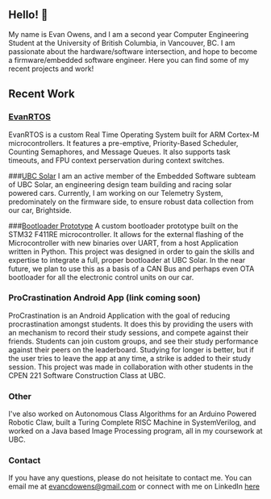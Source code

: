 ## Hello! 👋
My name is Evan Owens, and I am a second year Computer Engineering Student at the University of British Columbia, in Vancouver, BC. I am passionate about the hardware/software intersection, and hope to become a firmware/embedded software engineer. Here you can find some of my recent projects and work!

## Recent Work
### [EvanRTOS](github.com/EvanO12/EvanRTOS)
EvanRTOS is a custom Real Time Operating System built for ARM Cortex-M microcontrollers. It features a pre-emptive, Priority-Based Scheduler, Counting Semaphores, and Message Queues. It also supports task timeouts, and FPU context perservation during context switches.

###[UBC Solar](github.com/UBC-Solar/firmware_v3)
I am an active member of the Embedded Software subteam of UBC Solar, an engineering design team building and racing solar powered cars. Currently, I am working on our Telemetry System, predominately on the firmware side, to ensure robust data collection from our car, Brightside.

###[Bootloader Prototype](github.com/EvanO12/Bootloader-Proto)
A custom bootloader prototype built on the STM32 F411RE microcontroller. It allows for the external flashing of the Microcontroller with new binaries over UART, from a host Application written in Python. This project was designed in order to gain the skills and expertise to integrate a full, proper bootloader at UBC Solar. In the near future, we plan to use this as a basis of a CAN Bus and perhaps even OTA bootloader for all the electronic control units on our car.

### ProCrastination Android App (link coming soon)
ProCrastination is an Android Application with the goal of reducing procrastination amongst students. It does this by providing the users with an mechanism to record their study sessions, and compete against their friends. Students can join custom groups, and see their study performance against their peers on the leaderboard. Studying for longer is better, but if the user tries to leave the app at any time, a strike is added to their study session. This project was made in collaboration with other students in the CPEN 221 Software Construction Class at UBC.

### Other
I've also worked on Autonomous Class Algorithms for an Arduino Powered Robotic Claw, built a  Turing Complete RISC Machine in SystemVerilog, and worked on a Java based Image Processing program, all in my coursework at UBC.

### Contact
If you have any questions, please do not heisitate to contact me. You can email me at [evancdowens@gmail.com](mailto:evancdowens@gmail.com) or connect with me on LinkedIn [here](https://www.linkedin.com/in/evan-owens-62594128b/)

<!--
**EvanO12/EvanO12** is a ✨ _special_ ✨ repository because its `README.md` (this file) appears on your GitHub profile.

Here are some ideas to get you started:

- 🔭 I’m currently working on ...
- 🌱 I’m currently learning ...
- 👯 I’m looking to collaborate on ...
- 🤔 I’m looking for help with ...
- 💬 Ask me about ...
- 📫 How to reach me: ...
- 😄 Pronouns: ...
- ⚡ Fun fact: ...
-->
